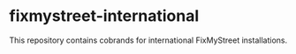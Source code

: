 # fixmystreet-international

This repository contains cobrands for international FixMyStreet installations.